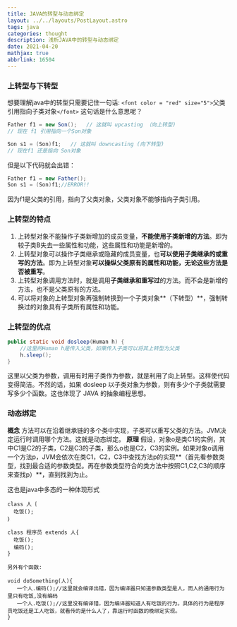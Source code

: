 ```yaml
---
title: JAVA的转型与动态绑定
layout: ../../layouts/PostLayout.astro
tags: java
categories: thought
description: 浅析JAVA中的转型与动态绑定
date: 2021-04-20
mathjax: true
abbrlink: 16504
---
```


### 上转型与下转型

想要理解java中的转型只需要记住一句话:
`<font color = "red" size="5">`父类引用指向子类对象`</font>`
这句话是什么意思呢？

```java
Father f1 = new Son();   // 这就叫 upcasting （向上转型)
// 现在 f1 引用指向一个Son对象

Son s1 = (Son)f1;   // 这就叫 downcasting (向下转型)
// 现在f1 还是指向 Son对象
```

但是以下代码就会出错：

```java
Father f1 = new Father();
Son s1 = (Son)f1;//ERROR!!
```

因为f1是父类的引用，指向了父类对象，父类对象不能够指向子类引用。

### 上转型的特点

1. 上转型对象不能操作子类新增加的成员变量，**不能使用子类新增的方法**。即为较子类B失去一些属性和功能，这些属性和功能是新增的。
2. 上转型对象可以操作子类继承或隐藏的成员变量，也**可以使用子类继承的或重写的方法**。即为上转型对象**可以操纵父类原有的属性和功能，无论这些方法是否被重写**。
3. 上转型对象调用方法时，就是调用**子类继承和重写过**的方法。而不会是新增的方法，也不是父类原有的方法。
4. 可以将对象的上转型对象再强制转换到一个子类对象**（下转型）**，强制转换过的对象具有子类所有属性和功能。

### 上转型的优点

```java
public static void dosleep(Human h) {
	//这里的Human h是传入父类，如果传入子类可以将其上转型为父类
    h.sleep();
}
```

这里以父类为参数，调用有时用子类作为参数，就是利用了向上转型。这样使代码变得简洁。不然的话，如果 dosleep 以子类对象为参数，则有多少个子类就需要写多少个函数。这也体现了 JAVA 的抽象编程思想。

### 动态绑定

**概念**
方法可以在沿着继承链的多个类中实现，子类可以重写父类的方法。JVM决定运行时调用哪个方法。这就是动态绑定。
**原理**
假设，对象o是类C1的实例，其中C1是C2的子类，C2是C3的子类，那么o也是C2，C3的实例。如果对象o调用一个方法p，JVM会依次在类C1，C2，C3中查找方法p的实现**（首先看参数类型，找到最合适的参数类型。再在参数类型符合的类方法中按照C1,C2,C3的顺序来查找p）**，直到找到为止。

这也是java中多态的一种体现形式

```
class 人｛
  吃饭();
｝

class 程序员 extends 人{
  吃饭();
  编码();
}

另外有个函数:

void doSomething(人){
   一个人.编码();//这里就会编译出错，因为编译器只知道参数类型是人，而人的通用行为里只有吃饭,没有编码
   一个人.吃饭();//这里没有编译错，因为编译器知道人有吃饭的行为。具体的行为是程序员吃饭还是工人吃饭，就看传的是什么人了，靠运行时函数的晚绑定实现。
}
```
